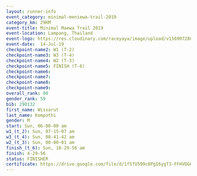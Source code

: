```yaml
---
layout: runner-info 
event_category: minimal-meniewa-trail-2019 
category_km: 29KM 
event-title: Minimal Maewa Trail 2019 
event-location: Lampang, Thailand 
event-logo: https://res.cloudinary.com/raceyaya/image/upload/v1569072805/logo/minimal-trail_ktnvsp.jpg 
event-date:  14-Jul-19 
checkpoint-name2: W1 (T-2) 
checkpoint-name3: W3 (T-4) 
checkpoint-name4: W2 (T-3) 
checkpoint-name5: FINISH (T-6) 
checkpoint-name6: 
checkpoint-name7: 
checkpoint-name8: 
checkpoint-name9: 
overall_rank: 80
gender_rank: 59
bib: 290132
first_name: Wissarut
last_name: Kompothi
gender: M
start: Sun, 06-00-00 am
w1_(t_2): Sun, 07-15-07 am
w3_(t_4): Sun, 08-41-42 am
w2_(t_3): Sun, 08-00-01 am
finish_(t_6): Sun, 10-29-56 am
finish: 4-29-56
status: FINISHER
certificate: https://drive.google.com/file/d/1fSfU599c8PgI6ygT3-FFHVDGQ6SYoScs/view?usp=sharing
---
```

